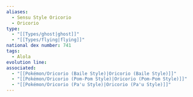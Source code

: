 ```yaml
---
aliases:
  - Sensu Style Oricorio
  - Oricorio
type:
  - "[[Types/ghost|ghost]]"
  - "[[Types/flying|flying]]"
national dex number: 741
tags:
  - Alola
evolution line: 
associated:
  - "[[Pokémon/Oricorio (Baile Style)|Oricorio (Baile Style)]]"
  - "[[Pokémon/Oricorio (Pom-Pom Style)|Oricorio (Pom-Pom Style)]]"
  - "[[Pokémon/Oricorio (Pa'u Style)|Oricorio (Pa'u Style)]]"
---
```

